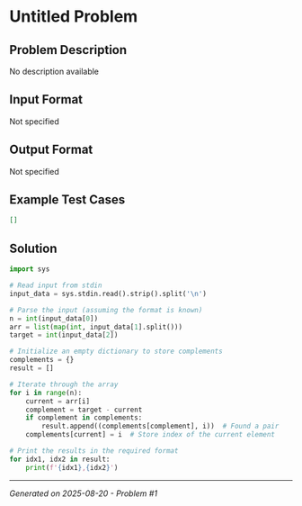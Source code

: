 # Untitled Problem

## Problem Description
No description available

## Input Format
Not specified

## Output Format
Not specified

## Example Test Cases
```json
[]
```

## Solution
```python
import sys

# Read input from stdin
input_data = sys.stdin.read().strip().split('\n')

# Parse the input (assuming the format is known)
n = int(input_data[0])
arr = list(map(int, input_data[1].split()))
target = int(input_data[2])

# Initialize an empty dictionary to store complements
complements = {}
result = []

# Iterate through the array
for i in range(n):
    current = arr[i]
    complement = target - current
    if complement in complements:
        result.append((complements[complement], i))  # Found a pair
    complements[current] = i  # Store index of the current element

# Print the results in the required format
for idx1, idx2 in result:
    print(f'{idx1},{idx2}')
```

---
*Generated on 2025-08-20 - Problem #1*
